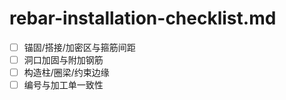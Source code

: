 # rebar-installation-checklist.md

- [ ] 锚固/搭接/加密区与箍筋间距
- [ ] 洞口加固与附加钢筋
- [ ] 构造柱/圈梁/约束边缘
- [ ] 编号与加工单一致性
